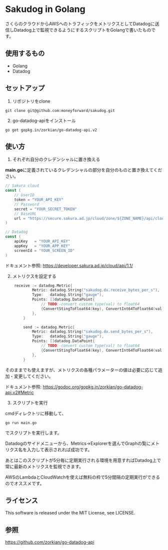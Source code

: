 # Sakudog in Golang
さくらのクラウドからAWSへのトラフィックをメトリクスとしてDatadogに送信しDatadog上で監視できるようにするスクリプトをGolangで書いたものです。

## 使用するもの
* Golang
* Datadog

## セットアップ
1.  リポジトリをclone
```
git clone git@github.com:moneyforward/sakudog.git
```

2.  go-datadog-apiをインストール
```
go get gopkg.in/zorkian/go-datadog-api.v2
```

## 使い方

1.  それぞれ自分のクレデンシャルに置き換える

**main.go**に定義されているクレデンシャルの部分を自分のものと置き換えてください。
```go
// Sakura cloud
const (
	// UserID
	token = "YOUR_API_KEY"
	// Password
	secret = "YOUR_SECRET_TOKEN"
	// BaseURL 
	url = "https://secure.sakura.ad.jp/cloud/zone/${ZONE_NAME}/api/cloud/1.1//commonserviceitem/${COMMONSERVICEITEMID}/activity/awsdirectconnect/monitor"
)

// Datadog
const (
	apiKey   = "YOUR_API_KEY"
	appKey   = "YOUR_APP_KEY"
	screenId = "YOUR_SCREEN_ID"
)
```

ドキュメント参照: https://developer.sakura.ad.jp/cloud/api/1.1/

2.  メトリクスを設定する
```go
    receive := datadog.Metric{
			Metric: datadog.String("sakudog.dx.receive_bytes_per_s"),
			Type:   datadog.String("gauge"),
			Points: []datadog.DataPoint{
				// TODO:-convert custom type(val) to float64
				{ConvertStingToFloat64(key), ConvertInt64ToFloat64(val.ReceiveBytesPerSec)},
			},
		}

		send := datadog.Metric{
			Metric: datadog.String("sakudog.dx.send_bytes_per_s"),
			Type:   datadog.String("gauge"),
			Points: []datadog.DataPoint{
				// TODO:-convert custom type(val) to float64
				{ConvertStingToFloat64(key), ConvertInt64ToFloat64(val.SendBytesPerSec)},
			},
		}

```

そのままでも使えますが、メトリクスの各種パラメーターの値は必要に応じて追加・変更してください。

ドキュメント参照: https://godoc.org/gopkg.in/zorkian/go-datadog-api.v2#Metric

3. スクリプトを実行

cmdディレクトリに移動して、

```
go run main.go
```

でスクリプトを実行します。

Datadogのサイドメニューから、Metrics→Explorerを選んでGraphの覧にメトリクス名を入力して表示されれば成功です。


あとはこのスクリプトが5分毎に定期実行される環境を用意すればDatadog上で常に最新のメトリクスを監視できます。


AWSのLambdaとCloudWatchを使えば無料の枠で5分間隔の定期実行ができるのでオススメです。


## ライセンス
This software is released under the MIT License, see LICENSE.


## 参照
https://github.com/zorkian/go-datadog-api
